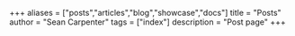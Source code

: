 +++
aliases = ["posts","articles","blog","showcase","docs"]
title = "Posts"
author = "Sean Carpenter"
tags = ["index"]
description = "Post page"
+++

